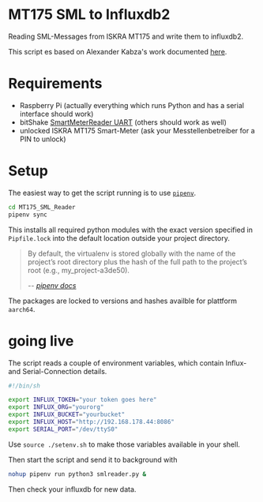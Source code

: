 # MT175 SML to Influxdb2
Reading SML-Messages from ISKRA MT175 and write them to influxdb2.

This script es based on Alexander Kabza's work documented [here](http://www.kabza.de/MyHome/SmartMeter/SmartMeter.html). 

# Requirements

* Raspberry Pi (actually everything which runs Python and has a serial interface should work)
* bitShake [SmartMeterReader UART](https://www.ebay.de/itm/125077162292?mkcid=16&mkevt=1&mkrid=707-127634-2357-0&ssspo=fb9jjuttsbe&sssrc=2047675&ssuid=&widget_ver=artemis&media=COPY) (others should work as well)
* unlocked ISKRA MT175 Smart-Meter (ask your Messtellenbetreiber for a PIN to unlock) 

# Setup

The easiest way to get the script running is to use [`pipenv`](https://pipenv.pypa.io/en/latest/installation/). 

```bash
cd MT175_SML_Reader
pipenv sync
```
This installs all required python modules with the exact version specified in `Pipfile.lock` into the default location outside your project directory. 

> By default, the virtualenv is stored globally with the name of the project’s root directory plus the hash of the full path to the project’s root (e.g., my_project-a3de50).
>
> -- <cite>[pipenv docs](https://pipenv.pypa.io/en/latest/installation/#virtualenv-mapping-caveat)</cite>

The packages are locked to versions and hashes availble for plattform `aarch64`.

 # going live

 The script reads a couple of environment variables, which contain Influx- and Serial-Connection details. 

 ```bash
 #!/bin/sh

export INFLUX_TOKEN="your token goes here"
export INFLUX_ORG="yourorg"
export INFLUX_BUCKET="yourbucket"
export INFLUX_HOST="http://192.168.178.44:8086"
export SERIAL_PORT="/dev/ttyS0"
```
Use `source ./setenv.sh` to make those variables available in your shell. 

Then start the script and send it to background with 

```bash
nohup pipenv run python3 smlreader.py &
```

Then check your influxdb for new data. 